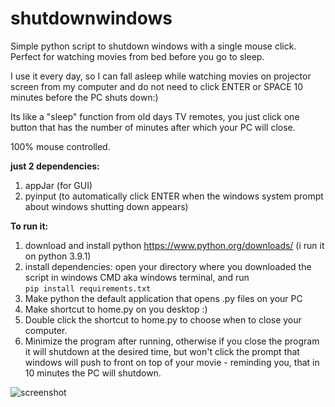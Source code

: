 # shutdownwindows
Simple python script to shutdown windows with a single mouse click. Perfect for watching movies from bed before you go to sleep. 

I use it every day, so I can fall asleep while watching movies on projector screen from my computer and do not need to click ENTER or SPACE 10 minutes before the PC shuts down:)

Its like a "sleep" function from old days TV remotes, you just click one button that has the number of minutes after which your PC will close. 

100% mouse controlled. 

**just 2 dependencies:**
1. appJar (for GUI) 
2. pyinput (to automatically click ENTER when the windows system prompt about windows shutting down appears)

**To run it:**
1. download and install python https://www.python.org/downloads/ (i run it on python 3.9.1)
2. install dependencies: open your directory where you downloaded the script in windows CMD aka windows terminal, and run   
```pip install requirements.txt```
3. Make python the default application that opens .py files on your PC
4. Make shortcut to home.py on you desktop :) 
5. Double click the shortcut to home.py to choose when to close your computer. 
6. Minimize the program after running, otherwise if you close the program it will shutdown at the desired time, but won't click the prompt that windows will push to front on top of your movie - reminding you, that in 10 minutes the PC will shutdown. 

![screenshot](https://github.com/growandwin/shutdownwindows/blob/main/screenshot.PNG?raw=true)


